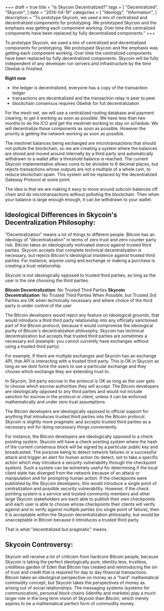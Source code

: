 +++
draft = true
title = "Is Skycoin Decentralized?"
tags = [
    "Decentralized",
    "Skycoin",
]
date = "2014-04-19"
categories = [
    "Ideology",
    "Information",
]
description = "To prototype Skycoin, we used a mix of centralized and decentralized components for prototyping.  We prototyped Skycoin and the emphasis was getting each component working. Over time the centralized components have been replaced by fully decentralized components."
+++

To prototype Skycoin, we used a mix of centralized and decentralized components for prototyping.  We prototyped Skycoin and the emphasis was getting each component working. Over time the centralized components have been replaced by fully decentralized components. Skycoin will be fully independent of any developer run servers and infrastructure by the time Obelisk is finished.

**Right now**
- the ledger is decentralized, everyone has a copy of the transaction ledger
- transactions are decentralized and the transaction relay is peer to peer
- blockchain consensus requires Obelisk for full decentralization

For the mesh net, we will use a centralized routing database and payment clearing, to get it working as soon as possible. We have less than two months to do the ICO and get the meshnet working to stay on schedule. We will decentralize those components as soon as possible. However the priority is getting the network working as soon as possible.

The meshnet balances being exchanged are microtransactions that should not pollute the blockchain, so we are creating a system where the balances are stored and moved around internally by a third party and automatically withdrawn to a wallet after a threshold balance is reached. The current Skycoin implementation allows coins to be divisible to 6 decimal places, but rejects transactions whose outputs are not a multiple of a whole coin, to reduce blockchain spam. This system will be replaced by the decentralized Gateway Protocol at some point.

The idea is that we are making it easy to move around subcoin balances off chain and do microtransactions without polluting the blockchain. Then when your balance is large enough enough, it can be withdrawn to your wallet.

## Ideological Differences in Skycoin's Decentralization Philosophy:

"Decentralization" means a lot of things to different people. Bitcoin has an ideology of "decentralization" in terms of zero trust and zero counter party risk. Bitcoin takes an ideologically motivated stance against trusted third parties. Skycoin accepts that complete technical decentralization is necessary, but rejects Bitcoin's ideological insistence against trusted third parties. For instance, anyone using and exchange or making a purchase is creating a trust relationship.

Skycoin is not ideologically opposed to trusted third parties, as long as the user is the one choosing the third parties.

**Bitcoin Decentralization**: No Trusted Third Parties
**Skycoin Decentralization**: No Trusted Third Parties When Possible, but Trusted 3rd Parties are OK when technically necessary and where choice of the third party is under control of the user

The Bitcoin developers would reject any feature on ideological grounds, that would introduce a third third party relationship into any officially sanctioned part of the Bitcoin protocol, because it would compromise the ideological purity of Bitcoin's decentralization philosophy. Skycoin has technical decentralization but accepts that trusted third parties are sometimes a necessary evil (example: you cannot currently have exchanges without using a trusted third party).

For example, If there are multiple exchanges and Skycoin has an exchange API, that API is interacting with a trusted third party. This is OK in Skycoin as long as we dont force the users to use a particular exchange and they choose which exchange they are extending trust to.

In Skycoin, 3rd party escrow in the protocol is OK as long as the user gets to choose which escrow authorities they will accept. The Bitcoin developers are ideologically opposed to any third parties and would not include sanction for escrow in the protocol or client, unless it can be enforced mathematically and under zero trust assumptions.

The Bitcoin developers are ideologically opposed to official support for anything that introduces trusted third parties into the Bitcoin protocol. Skycoin is slightly more pragmatic and accepts trusted third parties as a necessary evil for doing necessary things conveniently.

For instance, the Bitcoin developers are ideologically opposed to a check pointing system. Skycoin will have a check pointing system where the hash of the current consensus block will be signed by a particular public key and broadcasted. The purpose being to detect network failures or a successful attack and trigger an alert for human action (to detect, not to take a specific action which may introduce a security vulnerability through the checkpoint system). Such a system can be extremely useful for determining if the local client state has diverged from the network because of an attack or manipulation and for prompting human action. If the checkpoints were published by the Skycoin developers, this would introduce a single point of centralization and possible security vulnerability. However, if the check pointing system is a service and trusted community members and other large Skycoin stakeholders are each able to publish their own checkpoints and each user is able to choose whose checkpoints their clients will verify against and to verify against multiple parties (no single point of failure), then it is acceptable within the Skycoin decentralization philosophy, but would be unacceptable in Bitcoin because it introduces a trusted third party.

That is what "decentralized but pragmatic" means.

## Skycoin Controversy:

Skycoin will receive a lot of criticism from hardcore Bitcoin people, because Skycoin is taking the perfect ideologically pure, identity less, trustless, creditless garden of Eden that Bitcoin has created and reintroducing the sin of trust and credit that is required for day to day financial transactions.  Bitcoin takes an ideological perspective on money as a "hard" mathematical commodity concept, but Skycoin takes the perspectives of money as arising out of social relationships. The messaging systems (systems for communication), personal block chains (identity and markets) play a much larger role in the long term vision of Skycoin than Bitcoin, which merely aspires to be a mathematical perfect form of commodity money.
